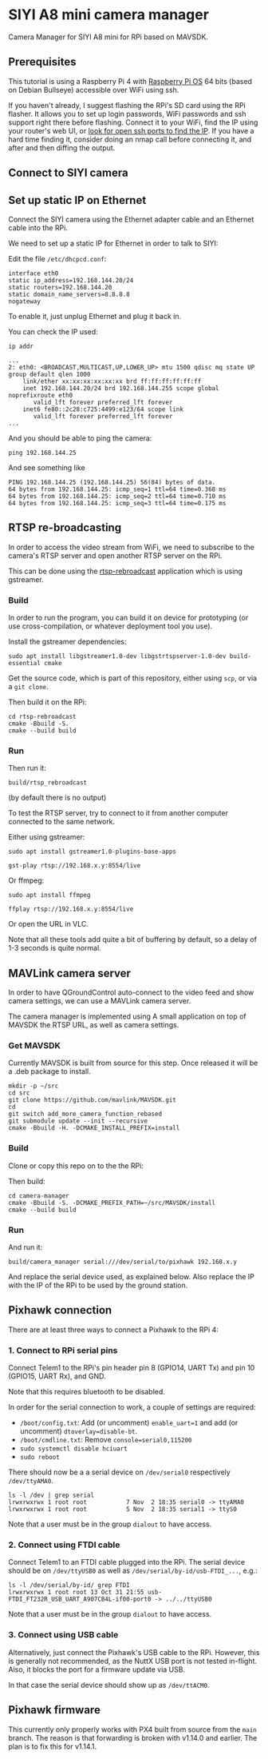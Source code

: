 # SIYI A8 mini camera manager

Camera Manager for SIYI A8 mini for RPi based on MAVSDK.

## Prerequisites

This tutorial is using a Raspberry Pi 4 with [Raspberry Pi OS](https://www.raspberrypi.com/software/) 64 bits (based on Debian Bullseye)
accessible over WiFi using ssh.

If you haven't already, I suggest flashing the RPi's SD card using the RPi flasher. It allows you to set up login passwords, WiFi passwords and ssh support right there before flashing. Connect it to your WiFi, find the IP using your router's web UI, or [look for open ssh ports to find the IP](https://serverfault.com/a/376895). If you have a hard time finding it, consider doing an nmap call before connecting it, and after and then diffing the output.

## Connect to SIYI camera

## Set up static IP on Ethernet

Connect the SIYI camera using the Ethernet adapter cable and an Ethernet cable into the RPi.

We need to set up a static IP for Ethernet in order to talk to SIYI:

Edit the file `/etc/dhcpcd.conf`:

```
interface eth0
static ip_address=192.168.144.20/24
static routers=192.168.144.20
static domain_name_servers=8.8.8.8
nogateway
```

To enable it, just unplug Ethernet and plug it back in.

You can check the IP used:

```
ip addr
```

```
...
2: eth0: <BROADCAST,MULTICAST,UP,LOWER_UP> mtu 1500 qdisc mq state UP group default qlen 1000
    link/ether xx:xx:xx:xx:xx:xx brd ff:ff:ff:ff:ff:ff
    inet 192.168.144.20/24 brd 192.168.144.255 scope global noprefixroute eth0
       valid_lft forever preferred_lft forever
    inet6 fe80::2c28:c725:4499:e123/64 scope link
       valid_lft forever preferred_lft forever
...
```

And you should be able to ping the camera:
```
ping 192.168.144.25
```
And see something like
```
PING 192.168.144.25 (192.168.144.25) 56(84) bytes of data.
64 bytes from 192.168.144.25: icmp_seq=1 ttl=64 time=0.368 ms
64 bytes from 192.168.144.25: icmp_seq=2 ttl=64 time=0.710 ms
64 bytes from 192.168.144.25: icmp_seq=3 ttl=64 time=0.175 ms
```

## RTSP re-broadcasting

In order to access the video stream from WiFi, we need to subscribe to the camera's RTSP server and open another RTSP server on the RPi.

This can be done using the [rtsp-rebroadcast](rtsp-rebroadcast/rtsp_rebroadcast.cpp) application which is using gstreamer.

### Build

In order to run the program, you can build it on device for prototyping (or use cross-compilation, or whatever deployment tool you use).

Install the gstreamer dependencies:

```
sudo apt install libgstreamer1.0-dev libgstrtspserver-1.0-dev build-essential cmake
```

Get the source code, which is part of this repository, either using `scp`, or via a `git clone`.

Then build it on the RPi:

```
cd rtsp-rebroadcast
cmake -Bbuild -S.
cmake --build build
```

### Run

Then run it:

```
build/rtsp_rebroadcast
```
(by default there is no output)

To test the RTSP server, try to connect to it from another computer connected to the same network.

Either using gstreamer:

```
sudo apt install gstreamer1.0-plugins-base-apps

gst-play rtsp://192.168.x.y:8554/live
```

Or ffmpeg:

```
sudo apt install ffmpeg

ffplay rtsp://192.168.x.y:8554/live
```

Or open the URL in VLC.

Note that all these tools add quite a bit of buffering by default, so a delay of 1-3 seconds is quite normal.


## MAVLink camera server

In order to have QGroundControl auto-connect to the video feed and show camera settings, we can use a MAVLink camera server.

The camera manager is implemented using A small application on top of MAVSDK the RTSP URL, as well as camera settings.

### Get MAVSDK

Currently MAVSDK is built from source for this step. Once released it will be a .deb package to install.

```
mkdir -p ~/src
cd src
git clone https://github.com/mavlink/MAVSDK.git
cd
git switch add_more_camera_function_rebased
git submodule update --init --recursive
cmake -Bbuild -H. -DCMAKE_INSTALL_PREFIX=install
```

### Build

Clone or copy this repo on to the the RPi:

Then build:
```
cd camera-manager
cmake -Bbuild -S. -DCMAKE_PREFIX_PATH=~/src/MAVSDK/install
cmake --build build
```

### Run

And run it:
```
build/camera_manager serial:///dev/serial/to/pixhawk 192.168.x.y
```

And replace the serial device used, as explained below.
Also replace the IP with the IP of the RPi to be used by the ground station.

## Pixhawk connection

There are at least three ways to connect a Pixhawk to the RPi 4:

### 1. Connect to RPi serial pins

Connect Telem1 to the RPi's pin header pin 8 (GPIO14, UART Tx) and pin 10 (GPIO15, UART Rx), and GND.

Note that this requires bluetooth to be disabled.

In order for the serial connection to work, a couple of settings are required:

- `/boot/config.txt`: Add (or uncomment) `enable_uart=1` and add (or uncomment) `dtoverlay=disable-bt`.
- `/boot/cmdline.txt`: Remove `console=serial0,115200`
- `sudo systemctl disable hciuart`
- `sudo reboot`

There should now be a a serial device on `/dev/serial0` respectively `/dev/ttyAMA0`.

```
ls -l /dev | grep serial
lrwxrwxrwx 1 root root           7 Nov  2 18:35 serial0 -> ttyAMA0
lrwxrwxrwx 1 root root           5 Nov  2 18:35 serial1 -> ttyS0
```

Note that a user must be in the group `dialout` to have access.

### 2. Connect using FTDI cable

Connect Telem1 to an FTDI cable plugged into the RPi. The serial device should be on `/dev/ttyUSB0` as well as `/dev/serial/by-id/usb-FTDI_...`, e.g.:

```
ls -l /dev/serial/by-id/ grep FTDI
lrwxrwxrwx 1 root root 13 Oct 31 21:55 usb-FTDI_FT232R_USB_UART_A907CB4L-if00-port0 -> ../../ttyUSB0
```

Note that a user must be in the group `dialout` to have access.

### 3. Connect using USB cable

Alternatively, just connect the Pixhawk's USB cable to the RPi. However, this is generally not recommended, as the NuttX USB port is not tested in-flight.
Also, it blocks the port for a firmware update via USB.

In that case the serial device should show up as `/dev/ttACM0`.

## Pixhawk firmware

This currently only properly works with PX4 built from source from the `main` branch. The reason is that forwarding is broken with v1.14.0 and earlier. The plan is to fix this for v1.14.1.
